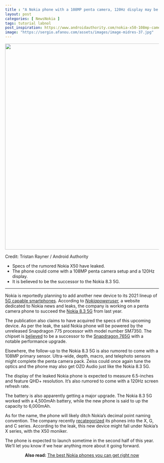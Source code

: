 ```yaml
---
title : "A Nokia phone with a 108MP penta camera, 120Hz display may be in the works"
layout: post
categories: [ NewsNokia ]
tags: tutorial labnol
post_inspiration: https://www.androidauthority.com/nokia-x50-108mp-camera-1221001/
image: "https://sergio.afanou.com/assets/images/image-midres-37.jpg"
---
```


<p><html><body></p>
<p style="text-align: center;"><img class="size-large wp-image-1160777 noname aa-img" title="nokia 8.3 backside" src="https://cdn57.androidauthority.net/wp-content/uploads/2020/09/nokia-8.3-backside-1200x675.jpg" alt="nokia 8.3 backside" width="1200" height="675" data-attachment-id="1160777" srcset="https://cdn57.androidauthority.net/wp-content/uploads/2020/09/nokia-8.3-backside-1200x675.jpg 1200w, https://cdn57.androidauthority.net/wp-content/uploads/2020/09/nokia-8.3-backside-300x170.jpg 300w, https://cdn57.androidauthority.net/wp-content/uploads/2020/09/nokia-8.3-backside-768x432.jpg 768w, https://cdn57.androidauthority.net/wp-content/uploads/2020/09/nokia-8.3-backside-16x9.jpg 16w, https://cdn57.androidauthority.net/wp-content/uploads/2020/09/nokia-8.3-backside-32x18.jpg 32w, https://cdn57.androidauthority.net/wp-content/uploads/2020/09/nokia-8.3-backside-28x16.jpg 28w, https://cdn57.androidauthority.net/wp-content/uploads/2020/09/nokia-8.3-backside-56x32.jpg 56w, https://cdn57.androidauthority.net/wp-content/uploads/2020/09/nokia-8.3-backside-64x36.jpg 64w, https://cdn57.androidauthority.net/wp-content/uploads/2020/09/nokia-8.3-backside-712x400.jpg 712w, https://cdn57.androidauthority.net/wp-content/uploads/2020/09/nokia-8.3-backside-1000x563.jpg 1000w, https://cdn57.androidauthority.net/wp-content/uploads/2020/09/nokia-8.3-backside-792x446.jpg 792w, https://cdn57.androidauthority.net/wp-content/uploads/2020/09/nokia-8.3-backside-1280x720.jpg 1280w, https://cdn57.androidauthority.net/wp-content/uploads/2020/09/nokia-8.3-backside-840x472.jpg 840w, https://cdn57.androidauthority.net/wp-content/uploads/2020/09/nokia-8.3-backside-1340x754.jpg 1340w, https://cdn57.androidauthority.net/wp-content/uploads/2020/09/nokia-8.3-backside-770x433.jpg 770w, https://cdn57.androidauthority.net/wp-content/uploads/2020/09/nokia-8.3-backside-355x200.jpg 355w, https://cdn57.androidauthority.net/wp-content/uploads/2020/09/nokia-8.3-backside-675x380.jpg 675w, https://cdn57.androidauthority.net/wp-content/uploads/2020/09/nokia-8.3-backside.jpg 1920w" sizes="(max-width: 1200px) 100vw, 1200px" /></p>
<div class="aa-img-source-credit">
<div class="aa-img-source-and-credit full">
<div class="aa-img-credit text-right"><span>Credit: </span>Tristan Rayner / Android Authority</div>
</div>
</div>
<div class="aa_tldr_text">
<ul>
<li>Specs of the rumored Nokia X50 have leaked.</li>
<li>The phone could come with a 108MP penta camera setup and a 120Hz display.</li>
<li>It is believed to be the successor to the Nokia 8.3 5G.</li>
</ul>
</div><hr>
<p>Nokia is reportedly planning to add another new device to its 2021 lineup of <a href="https://www.androidauthority.com/best-5g-phones-926740/">5G capable smartphones</a>. According to <em><a href="https://nokiapoweruser.com/new-nokia-mobile-5g-smartphone-nokia-x50-with-108mp-rear-camera-in-works-targeted-at-q3-2021/" target="_blank" rel="noopener">Nokiapoweruser</a>, </em>a website dedicated to Nokia news and leaks, the company is working on a penta camera phone to succeed the <a href="https://www.androidauthority.com/nokia-8-3-5g-1095257/">Nokia 8.3 5G</a> from last year.</p>
<p>The publication also claims to have acquired the specs of this upcoming device. As per the leak, the said Nokia phone will be powered by the unreleased Snapdragon 775 processor with model number SM7350. The chipset is <a href="https://t.me/xiaomiui/7664?single" target="_blank" rel="noopener">believed</a> to be a successor to the <a href="https://www.androidauthority.com/qualcomm-snapdragon-765-specs-1059745/">Snapdragon 765G</a> with a notable performance upgrade.</p>
<p>Elsewhere, the follow-up to the Nokia 8.3 5G is also rumored to come with a 108MP primary sensor. Ultra-wide, depth, macro, and telephoto sensors might complete the penta camera pack. Zeiss could once again tune the optics and the phone may also get OZO Audio just like the Nokia 8.3 5G.</p>
<p>The display of the leaked Nokia phone is expected to measure 6.5-inches and feature QHD+ resolution. It&#8217;s also rumored to come with a 120Hz screen refresh rate.</p>
<p>The battery is also apparently getting a major upgrade. The Nokia 8.3 5G worked with a 4,500mAh battery, while the new phone is said to up the capacity to 6,000mAh.</p>
<p>As for the name, the phone will likely ditch Nokia&#8217;s decimal point naming convention. The company recently <a href="https://www.androidauthority.com/nokia-2021-phone-models-x-g-c-series-1215493/">recategorized</a> its phones into the X, G, and C series. According to the leak, this new device might fall under Nokia&#8217;s X series, with the X50 moniker.</p>
<p>The phone is expected to launch sometime in the second half of this year. We&#8217;ll let you know if we hear anything more about it going forward.</p>
<p style="text-align: center;"><strong>Also read:</strong> <a href="https://www.androidauthority.com/best-nokia-phones-827121/">The best Nokia phones you can get right now</a></p>
</body></html></p>
